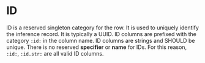 # ID

ID is a reserved singleton category for the row. It is used to uniquely identify the inference record. It is typically a UUID. ID columns are prefixed with the category `:id:` in the column name. ID columns are strings and SHOULD be unique. There is no reserved **specifier** or **name** for IDs. For this reason, `:id:`, `:id.str:` are all valid ID columns.
